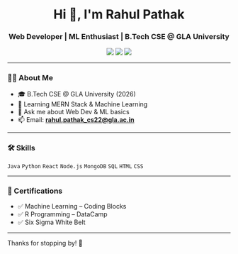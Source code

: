 <h1 align="center">Hi 👋, I'm Rahul Pathak</h1>
<h3 align="center">Web Developer | ML Enthusiast | B.Tech CSE @ GLA University</h3>

<p align="center">
  <a href="https://www.linkedin.com/in/rahul-pathak-6a60ba2b2/"><img src="https://img.shields.io/badge/LinkedIn-blue?logo=linkedin&style=flat-square" /></a>
  <a href="https://github.com/RahulPathak17072005"><img src="https://img.shields.io/badge/GitHub-181717?logo=github&style=flat-square" /></a>
  <a href="https://leetcode.com/u/rp17072005/"><img src="https://img.shields.io/badge/LeetCode-FFA116?logo=leetcode&style=flat-square" /></a>
</p>

---

### 👨‍💻 About Me

- 🎓 B.Tech CSE @ GLA University (2026)
- 🌱 Learning MERN Stack & Machine Learning
- 💬 Ask me about Web Dev & ML basics
- 📫 Email: **rahul.pathak_cs22@gla.ac.in**

---

### 🛠️ Skills

`Java` `Python` `React` `Node.js` `MongoDB` `SQL` `HTML` `CSS`

---

### 📜 Certifications

- ✅ Machine Learning – Coding Blocks  
- ✅ R Programming – DataCamp  
- ✅ Six Sigma White Belt

---

Thanks for stopping by! 🚀
